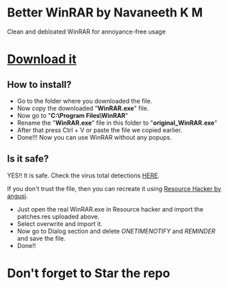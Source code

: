 
# Better WinRAR by Navaneeth K M

Clean and debloated WinRAR for annoyance-free usage

# [Download it](https://github.com/navaneethkm004/debloated-winrar/releases/download/6.2.0/WinRAR.exe)

## How to install?

- Go to the folder where you downloaded the file.
- Now copy the downloaded "**WinRAR.exe**" file.
- Now go to "**C:\Program Files\WinRAR**"
- Rename the "**WinRAR.exe**" file in this folder to "**original_WinRAR.exe**"
- After that press Ctrl + V or paste the file we copied earlier.
- Done!!!
Now you can use WinRAR without any popups.

## Is it safe?

YES!! It is safe. Check the virus total detections [HERE](https://www.virustotal.com/gui/file/2d1fa63e1d4d286bd9238462a07e33e9bc89cea9360337d5f25814a04a31fb20).

If you don't trust the file, then you can recreate it using [Resource Hacker by angusj](http://www.angusj.com/resourcehacker/#download).

- Just open the real WinRAR.exe in Resource hacker and import the patches.res uploaded above. 
- Select overwrite and import it. 
- Now go to Dialog section and delete *ONETIMENOTIFY* and *REMINDER* and save the file. 
- Done!! 

# Don't forget to Star the repo
